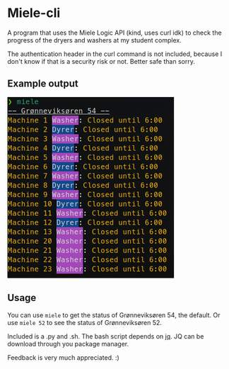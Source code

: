 # Miele-cli

A program that uses the Miele Logic API (kind, uses curl idk) to check the progress of the dryers and washers at my student complex. 

The authentication header in the curl command is not included, because I don't know if that is a security risk or not. Better safe than sorry.

## Example output
![Example of output](/miele-example.png)

## Usage

You can use `miele` to get the status of Grønneviksøren 54, the default. Or use `miele 52` to see the status of Grønneviksøren 52.

Included is a .py and .sh. The bash script depends on [jq](https://github.com/stedolan/jq). JQ can be download through you package manager.

Feedback is very much appreciated. :)